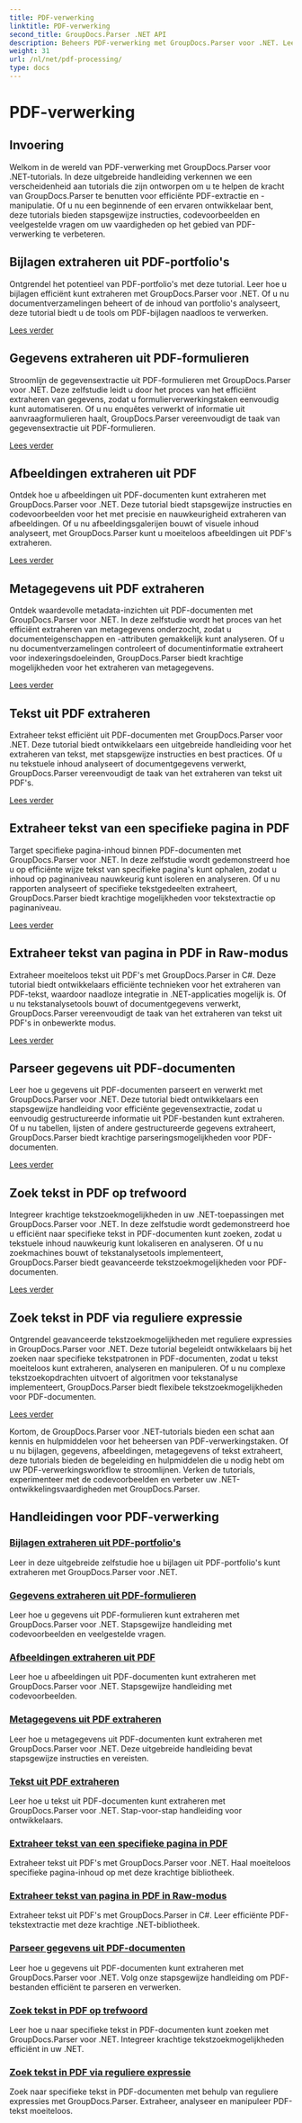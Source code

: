 ```yaml
---
title: PDF-verwerking
linktitle: PDF-verwerking
second_title: GroupDocs.Parser .NET API
description: Beheers PDF-verwerking met GroupDocs.Parser voor .NET. Leer hoe u bijlagen, gegevens, afbeeldingen, metagegevens en tekst efficiënt uit PDF's kunt extraheren.
weight: 31
url: /nl/net/pdf-processing/
type: docs
---
```

# PDF-verwerking

## Invoering

Welkom in de wereld van PDF-verwerking met GroupDocs.Parser voor .NET-tutorials. In deze uitgebreide handleiding verkennen we een verscheidenheid aan tutorials die zijn ontworpen om u te helpen de kracht van GroupDocs.Parser te benutten voor efficiënte PDF-extractie en -manipulatie. Of u nu een beginnende of een ervaren ontwikkelaar bent, deze tutorials bieden stapsgewijze instructies, codevoorbeelden en veelgestelde vragen om uw vaardigheden op het gebied van PDF-verwerking te verbeteren.

## Bijlagen extraheren uit PDF-portfolio's
Ontgrendel het potentieel van PDF-portfolio's met deze tutorial. Leer hoe u bijlagen efficiënt kunt extraheren met GroupDocs.Parser voor .NET. Of u nu documentverzamelingen beheert of de inhoud van portfolio's analyseert, deze tutorial biedt u de tools om PDF-bijlagen naadloos te verwerken.

[Lees verder](./extract-attachments-from-pdf-portfolios/)

## Gegevens extraheren uit PDF-formulieren
Stroomlijn de gegevensextractie uit PDF-formulieren met GroupDocs.Parser voor .NET. Deze zelfstudie leidt u door het proces van het efficiënt extraheren van gegevens, zodat u formulierverwerkingstaken eenvoudig kunt automatiseren. Of u nu enquêtes verwerkt of informatie uit aanvraagformulieren haalt, GroupDocs.Parser vereenvoudigt de taak van gegevensextractie uit PDF-formulieren.

[Lees verder](./extract-data-from-pdf-forms/)

## Afbeeldingen extraheren uit PDF
Ontdek hoe u afbeeldingen uit PDF-documenten kunt extraheren met GroupDocs.Parser voor .NET. Deze tutorial biedt stapsgewijze instructies en codevoorbeelden voor het met precisie en nauwkeurigheid extraheren van afbeeldingen. Of u nu afbeeldingsgalerijen bouwt of visuele inhoud analyseert, met GroupDocs.Parser kunt u moeiteloos afbeeldingen uit PDF's extraheren.

[Lees verder](./extract-images-from-pdf/)

## Metagegevens uit PDF extraheren
Ontdek waardevolle metadata-inzichten uit PDF-documenten met GroupDocs.Parser voor .NET. In deze zelfstudie wordt het proces van het efficiënt extraheren van metagegevens onderzocht, zodat u documenteigenschappen en -attributen gemakkelijk kunt analyseren. Of u nu documentverzamelingen controleert of documentinformatie extraheert voor indexeringsdoeleinden, GroupDocs.Parser biedt krachtige mogelijkheden voor het extraheren van metagegevens.

[Lees verder](./extract-metadata-from-pdf/)

## Tekst uit PDF extraheren
Extraheer tekst efficiënt uit PDF-documenten met GroupDocs.Parser voor .NET. Deze tutorial biedt ontwikkelaars een uitgebreide handleiding voor het extraheren van tekst, met stapsgewijze instructies en best practices. Of u nu tekstuele inhoud analyseert of documentgegevens verwerkt, GroupDocs.Parser vereenvoudigt de taak van het extraheren van tekst uit PDF's.

[Lees verder](./extract-text-from-pdf/)

## Extraheer tekst van een specifieke pagina in PDF
Target specifieke pagina-inhoud binnen PDF-documenten met GroupDocs.Parser voor .NET. In deze zelfstudie wordt gedemonstreerd hoe u op efficiënte wijze tekst van specifieke pagina's kunt ophalen, zodat u inhoud op paginaniveau nauwkeurig kunt isoleren en analyseren. Of u nu rapporten analyseert of specifieke tekstgedeelten extraheert, GroupDocs.Parser biedt krachtige mogelijkheden voor tekstextractie op paginaniveau.

[Lees verder](./extract-text-from-specific-page-in-pdf/)

## Extraheer tekst van pagina in PDF in Raw-modus
Extraheer moeiteloos tekst uit PDF's met GroupDocs.Parser in C#. Deze tutorial biedt ontwikkelaars efficiënte technieken voor het extraheren van PDF-tekst, waardoor naadloze integratie in .NET-applicaties mogelijk is. Of u nu tekstanalysetools bouwt of documentgegevens verwerkt, GroupDocs.Parser vereenvoudigt de taak van het extraheren van tekst uit PDF's in onbewerkte modus.

[Lees verder](./extract-text-from-page-in-pdf-in-raw-mode/)

## Parseer gegevens uit PDF-documenten
Leer hoe u gegevens uit PDF-documenten parseert en verwerkt met GroupDocs.Parser voor .NET. Deze tutorial biedt ontwikkelaars een stapsgewijze handleiding voor efficiënte gegevensextractie, zodat u eenvoudig gestructureerde informatie uit PDF-bestanden kunt extraheren. Of u nu tabellen, lijsten of andere gestructureerde gegevens extraheert, GroupDocs.Parser biedt krachtige parseringsmogelijkheden voor PDF-documenten.

[Lees verder](./parse-data-from-pdf-documents/)

## Zoek tekst in PDF op trefwoord
Integreer krachtige tekstzoekmogelijkheden in uw .NET-toepassingen met GroupDocs.Parser voor .NET. In deze zelfstudie wordt gedemonstreerd hoe u efficiënt naar specifieke tekst in PDF-documenten kunt zoeken, zodat u tekstuele inhoud nauwkeurig kunt lokaliseren en analyseren. Of u nu zoekmachines bouwt of tekstanalysetools implementeert, GroupDocs.Parser biedt geavanceerde tekstzoekmogelijkheden voor PDF-documenten.

[Lees verder](./search-text-in-pdf-by-keyword/)

## Zoek tekst in PDF via reguliere expressie
Ontgrendel geavanceerde tekstzoekmogelijkheden met reguliere expressies in GroupDocs.Parser voor .NET. Deze tutorial begeleidt ontwikkelaars bij het zoeken naar specifieke tekstpatronen in PDF-documenten, zodat u tekst moeiteloos kunt extraheren, analyseren en manipuleren. Of u nu complexe tekstzoekopdrachten uitvoert of algoritmen voor tekstanalyse implementeert, GroupDocs.Parser biedt flexibele tekstzoekmogelijkheden voor PDF-documenten.

[Lees verder](./search-text-in-pdf-by-regular-expression/)

Kortom, de GroupDocs.Parser voor .NET-tutorials bieden een schat aan kennis en hulpmiddelen voor het beheersen van PDF-verwerkingstaken. Of u nu bijlagen, gegevens, afbeeldingen, metagegevens of tekst extraheert, deze tutorials bieden de begeleiding en hulpmiddelen die u nodig hebt om uw PDF-verwerkingsworkflow te stroomlijnen. Verken de tutorials, experimenteer met de codevoorbeelden en verbeter uw .NET-ontwikkelingsvaardigheden met GroupDocs.Parser.
## Handleidingen voor PDF-verwerking
### [Bijlagen extraheren uit PDF-portfolio's](./extract-attachments-from-pdf-portfolios/)
Leer in deze uitgebreide zelfstudie hoe u bijlagen uit PDF-portfolio's kunt extraheren met GroupDocs.Parser voor .NET.
### [Gegevens extraheren uit PDF-formulieren](./extract-data-from-pdf-forms/)
Leer hoe u gegevens uit PDF-formulieren kunt extraheren met GroupDocs.Parser voor .NET. Stapsgewijze handleiding met codevoorbeelden en veelgestelde vragen.
### [Afbeeldingen extraheren uit PDF](./extract-images-from-pdf/)
Leer hoe u afbeeldingen uit PDF-documenten kunt extraheren met GroupDocs.Parser voor .NET. Stapsgewijze handleiding met codevoorbeelden.
### [Metagegevens uit PDF extraheren](./extract-metadata-from-pdf/)
Leer hoe u metagegevens uit PDF-documenten kunt extraheren met GroupDocs.Parser voor .NET. Deze uitgebreide handleiding bevat stapsgewijze instructies en vereisten.
### [Tekst uit PDF extraheren](./extract-text-from-pdf/)
Leer hoe u tekst uit PDF-documenten kunt extraheren met GroupDocs.Parser voor .NET. Stap-voor-stap handleiding voor ontwikkelaars.
### [Extraheer tekst van een specifieke pagina in PDF](./extract-text-from-specific-page-in-pdf/)
Extraheer tekst uit PDF's met GroupDocs.Parser voor .NET. Haal moeiteloos specifieke pagina-inhoud op met deze krachtige bibliotheek.
### [Extraheer tekst van pagina in PDF in Raw-modus](./extract-text-from-page-in-pdf-in-raw-mode/)
Extraheer tekst uit PDF's met GroupDocs.Parser in C#. Leer efficiënte PDF-tekstextractie met deze krachtige .NET-bibliotheek.
### [Parseer gegevens uit PDF-documenten](./parse-data-from-pdf-documents/)
Leer hoe u gegevens uit PDF-documenten kunt extraheren met GroupDocs.Parser voor .NET. Volg onze stapsgewijze handleiding om PDF-bestanden efficiënt te parseren en verwerken.
### [Zoek tekst in PDF op trefwoord](./search-text-in-pdf-by-keyword/)
Leer hoe u naar specifieke tekst in PDF-documenten kunt zoeken met GroupDocs.Parser voor .NET. Integreer krachtige tekstzoekmogelijkheden efficiënt in uw .NET.
### [Zoek tekst in PDF via reguliere expressie](./search-text-in-pdf-by-regular-expression/)
Zoek naar specifieke tekst in PDF-documenten met behulp van reguliere expressies met GroupDocs.Parser. Extraheer, analyseer en manipuleer PDF-tekst moeiteloos.